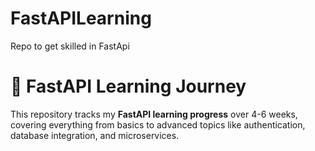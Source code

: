 # FastAPILearning
Repo to get skilled in FastApi


# 🚀 FastAPI Learning Journey  

This repository tracks my **FastAPI learning progress** over 4-6 weeks, covering everything from basics to advanced topics like authentication, database integration, and microservices.  
